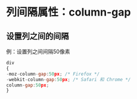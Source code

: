 # 列间隔属性：column-gap

## 设置列之间的间隔

例：设置列之间间隔50像素

```javascript
div
{
-moz-column-gap:50px; /* Firefox */
-webkit-column-gap:50px; /* Safari 和 Chrome */
column-gap:50px;
}
```
